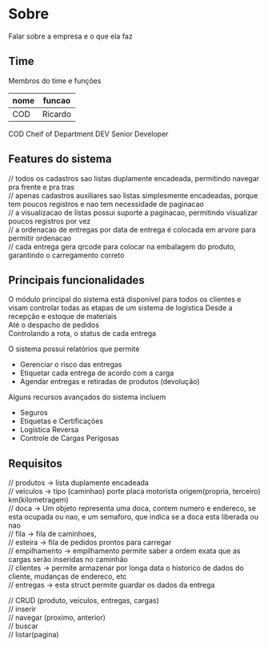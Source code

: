 # Sobre

Falar sobre a empresa e o que ela faz

## Time

Membros do time e funções

|nome|funcao|
|-|-|
|COD|Ricardo|

COD Cheif of Department
DEV Senior Developer 

## Features do sistema

// todos os cadastros sao listas duplamente encadeada, permitindo navegar pra frente e pra tras  
// apenas cadastros auxiliares sao listas simplesmente encadeadas, porque tem poucos registros e nao tem necessidade de paginacao  
// a visualizacao de listas possui suporte a paginacao, permitindo visualizar poucos registros por vez  
// a ordenacao de entregas por data de entrega é colocada em arvore para permitir ordenacao  
// cada entrega gera qrcode para colocar na embalagem do produto, garantindo o carregamento correto  

## Principais funcionalidades

O módulo principal do sistema está disponível para todos os clientes e visam controlar todas as etapas de um sistema de logística
Desde a recepção e estoque de materiais  
Até o despacho de pedidos  
Controlando a rota, o status de cada entrega

O sistema possui relatórios que permite
- Gerenciar o risco das entregas  
- Etiquetar cada entrega de acordo com a carga  
- Agendar entregas e retiradas de produtos (devolução)  

Alguns recursos avançados do sistema incluem

- Seguros  
- Etiquetas e Certificações   
- Logística Reversa  
- Controle de Cargas Perigosas  



## Requisitos

//      produtos -> lista duplamente encadeada  
//      veiculos -> tipo (caminhao) porte placa motorista origem(propria, terceiro) km(kilometragem)  
//      doca -> Um objeto representa uma doca, contem numero e endereco, se esta ocupada ou nao, e um semaforo, que indica se a doca esta liberada ou nao  
//      fila -> fila de caminhoes,  
//      esteira -> fila de pedidos prontos para carregar   
//      empilhamento -> empilhamento permite saber a ordem exata que as cargas serão inseridas no caminhão  
//      clientes -> permite armazenar por longa data o historico de dados do cliente, mudanças de endereco, etc   
//      entregas -> esta struct permite guardar os dados da entrega   

//     CRUD     (produto, veiculos, entregas, cargas)  
//     inserir  
//     navegar (proximo, anterior)  
//     buscar  
//     listar(pagina)  
